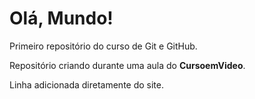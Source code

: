 # Olá, Mundo!
 Primeiro repositório do curso de Git e GitHub.

Repositório criando durante uma aula do **CursoemVideo**.

Linha adicionada diretamente do site. 
